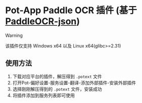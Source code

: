 # Pot-App Paddle OCR 插件 (基于 [PaddleOCR-json](https://github.com/hiroi-sora/PaddleOCR-json))

> [!WARNING]
> 该插件仅支持 Windows x64 以及 Linux x64(glibc>=2.31)

## 使用方法

1. 下载对应平台的插件，解压得到 `.potext` 文件
2. 打开Pot-偏好设置-服务设置-翻译-添加外部插件-安装外部插件
3. 选择刚刚解压得到的 `.potext` 文件，安装成功
4. 将插件添加到服务列表即可使用
